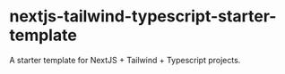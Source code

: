 # nextjs-tailwind-typescript-starter-template
A starter template for NextJS + Tailwind + Typescript projects.
